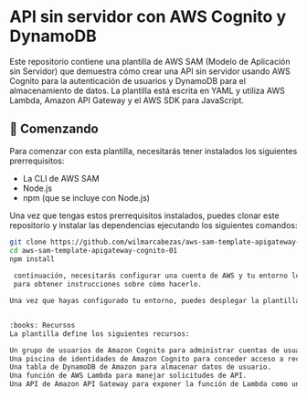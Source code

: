 # API sin servidor con AWS Cognito y DynamoDB

Este repositorio contiene una plantilla de AWS SAM (Modelo de Aplicación sin Servidor) que demuestra cómo crear una API sin servidor usando AWS Cognito para la autenticación de usuarios y DynamoDB para el almacenamiento de datos. La plantilla está escrita en YAML y utiliza AWS Lambda, Amazon API Gateway y el AWS SDK para JavaScript.

## :rocket: Comenzando

Para comenzar con esta plantilla, necesitarás tener instalados los siguientes prerrequisitos:

- La CLI de AWS SAM
- Node.js
- npm (que se incluye con Node.js)

Una vez que tengas estos prerrequisitos instalados, puedes clonar este repositorio y instalar las dependencias ejecutando los siguientes comandos:

```bash
git clone https://github.com/wilmarcabezas/aws-sam-template-apigateway-cognito-01.git
cd aws-sam-template-apigateway-cognito-01
npm install
 
 continuación, necesitarás configurar una cuenta de AWS y tu entorno local con las credenciales necesarias. Puedes seguir la documentación de AWS 
 para obtener instrucciones sobre cómo hacerlo.

Una vez que hayas configurado tu entorno, puedes desplegar la plantilla en tu cuenta de AWS ejecutando el siguiente comando:sam deploy --guided


:books: Recursos
La plantilla define los siguientes recursos:

Un grupo de usuarios de Amazon Cognito para administrar cuentas de usuario y autenticación.
Una piscina de identidades de Amazon Cognito para conceder acceso a recursos de AWS.
Una tabla de DynamoDB de Amazon para almacenar datos de usuario.
Una función de AWS Lambda para manejar solicitudes de API.
Una API de Amazon API Gateway para exponer la función de Lambda como una API RESTful.
